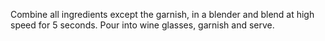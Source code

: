 Combine all ingredients except the garnish, in a blender and blend at high speed for 5 seconds.
Pour into wine glasses, garnish and serve.